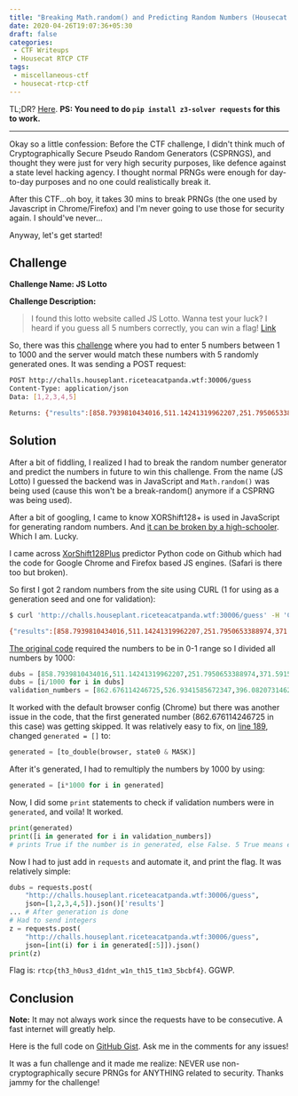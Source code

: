 ```yaml
---
title: "Breaking Math.random() and Predicting Random Numbers (Housecat RTCP CTF Writeup: JS Lotto)"
date: 2020-04-26T19:07:36+05:30
draft: false
categories:
 - CTF Writeups
 - Housecat RTCP CTF
tags:
 - miscellaneous-ctf
 - housecat-rtcp-ctf
---
```


TL;DR? [Here](https://gist.github.com/FadedCoder/b7f23039e8933bcc07d0dc61da093b29).
**PS: You need to do `pip install z3-solver requests` for this to work.**

---

Okay so a little confession: Before the CTF challenge, I didn't think much of Cryptographically Secure Pseudo Random Generators (CSPRNGS), and thought they were just for very high security purposes, like defence against a state level hacking agency. I thought normal PRNGs were enough for day-to-day purposes and no one could realistically break it.

After this CTF...oh boy, it takes 30 mins to break PRNGs (the one used by Javascript in Chrome/Firefox) and I'm never going to use those for security again. I should've never...

Anyway, let's get started!

## Challenge

**Challenge Name: JS Lotto**

**Challenge Description:**

> I found this lotto website called JS Lotto. Wanna test your luck? I heard if you guess all 5 numbers correctly, you can win a flag!
[Link](http://challs.houseplant.riceteacatpanda.wtf:30006/)

So, there was this [challenge](http://challs.houseplant.riceteacatpanda.wtf:30006/) where you had to enter 5 numbers between 1 to 1000 and the server would match these numbers with 5 randomly generated ones. It was sending a POST request:

``` bash
POST http://challs.houseplant.riceteacatpanda.wtf:30006/guess
Content-Type: application/json
Data: [1,2,3,4,5]

Returns: {"results":[858.7939810434016,511.14241319962207,251.7950653388974,371.5915221535004,262.29409707684704]}
```


## Solution

After a bit of fiddling, I realized I had to break the random number generator and predict the numbers in future to win this challenge. From the name (JS Lotto) I guessed the backend was in JavaScript and `Math.random()` was being used (cause this won't be a break-random() anymore if a CSPRNG was being used).

After a bit of googling, I came to know XORShift128+ is used in JavaScript for generating random numbers. And [it can be broken by a high-schooler](https://lemire.me/blog/2017/08/22/cracking-random-number-generators-xoroshiro128/). Which I am. Lucky.

I came across [XorShift128Plus](https://github.com/TACIXAT/XorShift128Plus) predictor Python code on Github which had the code for Google Chrome and Firefox based JS engines. (Safari is there too but broken).

So first I got 2 random numbers from the site using CURL (1 for using as a generation seed and one for validation):

``` bash
$ curl 'http://challs.houseplant.riceteacatpanda.wtf:30006/guess' -H 'Content-Type: application/json' --data '[2,2,2,2,2]' & curl 'http://challs.houseplant.riceteacatpanda.wtf:30006/guess' -H 'Content-Type: application/json' --data '[2,2,2,2,2]'

{"results":[858.7939810434016,511.14241319962207,251.7950653388974,371.5915221535004,262.29409707684704]}{"results":[862.676114246725,526.9341585672347,396.08207314621023,634.2906066568407,603.2069164482145]}
```

[The original code](https://github.com/TACIXAT/XorShift128Plus/blob/master/xs128p.py#L147) required the numbers to be in 0-1 range so I divided all numbers by 1000:

``` python
dubs = [858.7939810434016,511.14241319962207,251.7950653388974,371.5915221535004,262.29409707684704]
dubs = [i/1000 for i in dubs]
validation_numbers = [862.676114246725,526.9341585672347,396.08207314621023,634.2906066568407,603.2069164482145]
```
It worked with the default browser config (Chrome) but there was another issue in the code, that the first generated number (862.676114246725 in this case) was getting skipped. It was relatively easy to fix, on [line 189](https://github.com/TACIXAT/XorShift128Plus/blob/master/xs128p.py#L189), changed `generated = []` to:

``` python
generated = [to_double(browser, state0 & MASK)]
```
After it's generated, I had to remultiply the numbers by 1000 by using:
``` python
generated = [i*1000 for i in generated]
```
Now, I did some `print` statements to check if validation numbers were in `generated`, and voila! It worked.

``` python
print(generated)
print([i in generated for i in validation_numbers])
# prints True if the number is in generated, else False. 5 True means everything is working!
```

Now I had to just add in `requests` and automate it, and print the flag. It was relatively simple:

``` python
dubs = requests.post(
    "http://challs.houseplant.riceteacatpanda.wtf:30006/guess",
    json=[1,2,3,4,5]).json()['results']
... # After generation is done
# Had to send integers
z = requests.post(
    "http://challs.houseplant.riceteacatpanda.wtf:30006/guess",
    json=[int(i) for i in generated[:5]]).json()
print(z)
```

Flag is: `rtcp{th3_h0us3_d1dnt_w1n_th15_t1m3_5bcbf4}`. GGWP.

## Conclusion

**Note:** It may not always work since the requests have to be consecutive. A fast internet will greatly help.

Here is the full code on [GitHub Gist](https://gist.github.com/FadedCoder/b7f23039e8933bcc07d0dc61da093b29). Ask me in the comments for any issues!

It was a fun challenge and it made me realize: NEVER use non-cryptographically secure PRNGs for ANYTHING related to security. Thanks jammy for the challenge!